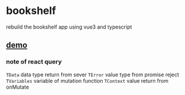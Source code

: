 # bookshelf
rebuild the bookshelf app using vue3 and typescript

## [demo](https://github.com/lilaw/bookshelf)


### note of react query
`TData` data type return from sever
`TError` value type from promise reject
`TVariables` variable of mutation function
`TContext` value return from onMutate